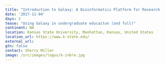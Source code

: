 ```yaml
---
title: "Introduction to Galaxy: A Bioinformatics Platform for Research and Classroom Use, a K-INBRE Bioinformatics Workshop"
date: '2017-11-04'
days: 2
tease: "Using Galaxy in undergraduate educaiton (and full)"
continent: NA
location: Kansas State University, Manhattan, Kansas, United States
location_url: https://www.k-state.edu/
external_url:
gtn: false
contact: Sherry Miller
image: /src/images/logos/k-inbre.jpg
---
```


